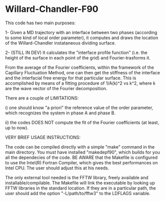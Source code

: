 # Willard-Chandler-F90
This code has two main purposes:
  
  1- Given a MD trajectory with an interface between two phases (according to some kind of local order parameter), it computes and draws the location of the Willard-Chandler instataneous dividing surface.
  
  2- (STILL IN DEV) It calculates the "interface profile function" (i.e. the height of the surface in each point of the grid) and Fourier-trasforms it.
  
  From the average of the Fourier coefficients, within the framework of the Capillary Fluctuation Method, one can then get the stiffness of the interface and the interfacial free energy for that particular surface. This is accomplished by means of a fitting procedure of 1/A(k)^2 vs k^2, where k are the wave vector of the Fourier decomposition.


There are a couple of LIMITATIONS:
  
  i) one should know "a priori" the reference value of the order parameter, which recognizes the system in phase A and phase B.
  
  ii) the codes DOES NOT compute the fit of the Fourier coefficients (at least, up to now).



VERY BRIEF USAGE INSTRUCTIONS:
  
  The code can be compiled directly with a simple "make" command in the main directory. You must have installed "makedepf90", which builds for you all the dependecies of the code. BE AWARE that the Makefile is configured to use the Intel(R) Fortran Compiler, which gives the best performances on Intel CPU. The user should adjust this at his needs.
  
  The only external tool needed is the FFTW library, freely available and installable/compilable. The Makefile will link the executable by looking up FFTW libraries in the standard location. If they are in a particular path, the user should add the option "-L/path/to/fftw3" to the LDFLAGS variable.
